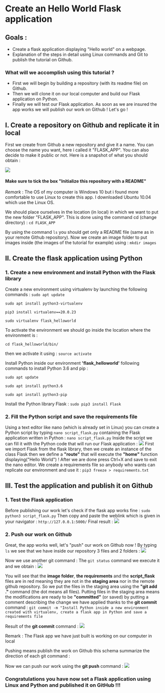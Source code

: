 # Create an Hello World Flask application
## Goals :
- Create a flask application displaying "Hello world" on a webpage. 
- Explanation of the steps in detail using Linux commands and Git to publish the tutorial on Github.

### What will we accomplish using this tutorial ?

- First we will begin by building a repository (with its readme file) on Github.
- Then we will clone it on our local computer and build our Flask application on Python. 
- Finally we will test our Flask application. As soon as we are insured the app works we will publish our work on Github ! 
Let's go !

## I. Create a repository on Github and replicate it in local
First we create from Github a new repository and give it a name. You can choose the name you want, here i called it "FLASK_APP". You can also decide to make it public or not. Here is a snapshot of what you should obtain :

![](images/create_new_repository.png)

#### Make sure to tick the box "Initialize this repository with a README"

_Remark_ : The OS of my computer is Windows 10 but i found more comfortable to use Linux to create this app. 
I downloaded Ubuntu 10.04 which use the Linux OS. 

We should place ourselves in the location (in local) in which we want to put the new folder "FLASK_APP".
This is done using the command cd (change directory) :
`cd FLASK_APP`

By using the command `ls` you should get only a README file (same as in your remote Github repository).
Now we create an image folder to put images inside (the images of the tutorial for example) using :
`mkdir images`

## II. Create the flask application using Python
### 1. Create a new environment and install Python with the Flask library
Create a new environment using virtualenv by launching the following commands :
`sudo apt update`

`sudo apt install python3-virtualenv`

`pip3 install virtualenv==20.0.23`

`sudo virtualenv flask_helloworld`

To activate the environment we should  go inside the location where the environment is :

`cd flask_helloworld/bin/`

then we activate it using : `source activate`

Install Python inside our environment **'flask_helloworld'** following commands to install Python 3.6 and pip :

`sudo apt update`

`sudo apt install python3.6`

`sudo apt install python3-pip`

Install the Python library Flask :
`sudo pip3 install Flask`
### 2. Fill the Python script and save the requirements file

Using a text editor like nano (which is already set in Linux) you can create a Python script by typing `nano script_flask.py` containing the Flask application written in Python :
`nano script_flask.py`
Inside the script we can fill it with the Python code that will run our Flask application :
![](images/flask_app_python.png=100x20)
First we import Flask from the flask library, then we create an instance of the class Flask then we define a **"route"** that will execute the **"home"** function displaying("Hello World") !
After we are done press Ctrl+X and save to exit the nano editor.
We create a requirements file so anybody who wants can replicate our environment and use it :
`pip3 freeze > requirements.txt`

## III. Test the application and publish it on Github

### 1. Test the Flask application

Before publishing our work let's check if the flask app works fine :
`sudo python3 script_flask.py`
Then copy and paste the weblink which is given in your navigator : `http://127.0.0.1:5000/`
Final result : 
![](images/result_testing_FLASK_APP.png)

### 2. Push our work on Github 

Great, the app works well, let's "push" our work on Github now !
By typing `ls` we see that we have inside our repository 3 files and 2 folders : 
![](images/ls_3_files_2_folders.png)

Now we use another git command : The `git status` command we execute it and we obtain :
![](images/result_git_status.png)

You will see that the **image folder**, **the requirements** and the **script_flask** files are in red meaning they are not in the **staging area** nor in the remote github repository. So we put the files in the staging area using the **"git add ."** command (the dot means all files).
Putting files in the staging area means the modifications are ready to be **"committed"** (or saved) by putting a comment describing the change we have applied thanks to the **git commit** command :
`git commit -m "Install Python inside a new environment created with virtualenv, create a flask app in Python and save a requirements file`

Result of the **git commit** command :
![](images/commit_result.png)

Remark : The Flask app we have just built is working on our computer in local

Pushing means publish the work on Github this schema summarize the direction of each git command :

Now we can push our work using the **git push** command :
![](images/git_push_result.png)

### Congratulations you have now set a Flask application using Linux and Python and published it on GitHub !!!
